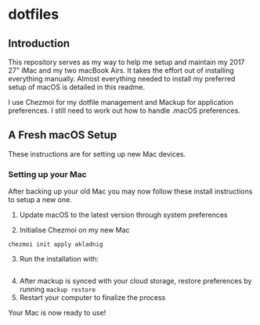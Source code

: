 # dotfiles

## Introduction

This repository serves as my way to help me setup and maintain my 2017 27" iMac and my two macBook Airs. It takes the effort out of installing everything manually. Almost everything needed to install my preferred setup of macOS is detailed in this readme.

I use Chezmoi for my dotfile management and Mackup for application preferences. I still need to work out how to handle .macOS preferences.

## A Fresh macOS Setup

These instructions are for setting up new Mac devices.

### Setting up your Mac

After backing up your old Mac you may now follow these install instructions to setup a new one.

1. Update macOS to the latest version through system preferences

2. Initialise Chezmoi on my new Mac

  ```
  chezmoi init apply akladnig
  ```
3. Run the installation with:

  ```zsh ./install.sh
  ```
4. After mackup is synced with your cloud storage, restore preferences by running `mackup restore`
5. Restart your computer to finalize the process

Your Mac is now ready to use!
